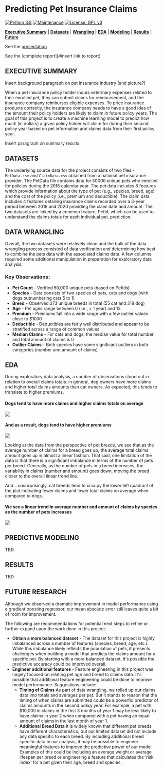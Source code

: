 # Predicting Pet Insurance Claims

[![Python 3.8](https://img.shields.io/badge/python-3.8-blue.svg)](https://www.python.org/downloads/release/python-380/)
[![Maintenance](https://img.shields.io/badge/Maintained%3F-no-red.svg)](https://github.com/stevenrhart/predicting-claims/graphs/commit-activity)
[![License: GPL v3](https://img.shields.io/badge/License-GPLv3-blue.svg)](https://www.gnu.org/licenses/gpl-3.0)

**[Executive Summary](#exec-summary)** | **[Datasets](#data)** | **[Wrangling](#wrangling)** | **[EDA](#eda)** | **[Modeling](#model)** | **[Results](#results)** | **[Future](#future)**

See the [presentation](https://github.com/stevenrhart/predicting-claims/blob/main/report/Predicting%20Pet%20Insurance%20Claims.pdf)

See the [complete report](#insert link to report)


## EXECUTIVE SUMMARY <a id='overview'></a>

Insert background paragraph on pet insurance industry (and picture?)

When a pet insurance policy holder incurs veterinary expenses related to their enrolled pet, they can submit claims for reimbursement, and the insurance company reimburses eligible expenses. To price insurance products correctly, the insurance company needs to have a good idea of the amount their policy holders are likely to claim in future policy years. The goal of this project is to create a machine learning model to predict how much (in dollars) a given policy holder will claim for during their second policy year based on pet information and claims data from their first policy year. 

Insert paragraph on summary results


## DATASETS <a id ='data'></a>

The underlying source data for the project consists of two files - `PetData.csv` and `ClaimData.csv` obtained from a national pet insurance provider. The PetData file contains data for 50000 unique pets who enrolled for policies during the 2018 calendar year. The pet data includes 8 features which provide information about the type of pet (e.g., species, breed, age) and the cost of the policy (i.e., premium and deductible). The claim data includes 4 features detailing insurance claims recorded over a 3-year period between 2018 and 2020 providing the claim date and amount. The two datasets are linked by a common feature, PetId, which can be used to understand the claims totals for each individual pet. prediction.


## DATA WRANGLING <a id ='wrangling'></a>

Overall, the two datasets were relatively clean and the bulk of the data wrangling process consisted of data verification and determining how best to combine the pets data with the associated claims data. A few columns required some additional manipulation in preparation for exploratory data analysis.
    
### Key Observations:
* **Pet Count** - Verified 50,000 unique pets (based on PetIds)
* **Species** - Data consists of two species of pets, cats and dogs (with dogs outnumbering cats 5 to 1)
* **Breed** - Observed 373 unique breeds in total (55 cat and 318 dog) 
* **Age** - Pet ages range between 0 (i.e., < 1 year) and 13 
* **Premium** - Premiums fall into a wide range with a few outlier values close to $1000 
* **Deductible** - Deductibles are fairly well distributed and appear to be stratified across a range of common values 
* **Median Claims** - For cats and dogs, the median value for total number and total amount of claims is 0 
* **Outlier Claims** - Both species have some significant outliers in both categories (number and amount of claims)


## EDA <a id ='eda'></a>

During exploratory data analysis, a number of observations stood out in relation to overall claims totals. In general, dog owners have more claims and higher total claims amounts than cat owners. As expected, this tends to translate to higher premiums. 

#### Dogs tend to have more claims and higher claims totals on average

<img src="https://github.com/stevenrhart/predicting-claims/blob/main/figures/Total-Claims-by-Species-cropped.png" />

#### And as a result, dogs tend to have higher premiums

<img src="https://github.com/stevenrhart/predicting-claims/blob/main/figures/Premium-by-Species-cropped.png" />

Looking at the data from the perspective of pet breeds, we see that as the average number of claims for a breed goes up, the average total claims amount goes up in almost a linear fashion. That said, one limitation of the data is that there is a significant imbalance in terms of the number of pets per breed. Generally, as the number of pets in a breed increases, the variability in claims (number and amount) goes down, moving the breed closer to the overall linear trend line.

And... unsurprisingly, cat breeds tend to occupy the lower left quadrant of the plot indicating fewer claims and lower total claims on average when compared to dogs.

#### We see a linear trend in average number and amount of claims by species as the number of pets increases 

<img src="https://github.com/stevenrhart/predicting-claims/blob/main/figures/Avg-Claims-by-Species-cropped.png" />


## PREDICTIVE MODELING <a id ='model'></a>

<p align = 'justify'>TBD </p>


## RESULTS <a id='results'></a>

<p align = 'justify'> TBD </p>


## FUTURE RESEARCH <a id = 'future'></a>

Although we observed a dramatic improvement in model performance using a gradient boosting regressor, our mean absolute error still leaves quite a bit of room for improvement. 

The following are recommendations for potential next steps to refine or further expand upon the work done in this project:

* **Obtain a more balanced dataset** - The dataset for this project is highly imbalanced across a number of features (species, breed, age, etc.). While this imbalance likely reflects the population of pets, it presents challenges when building a model that predicts the claims amount for a specific pet. By starting with a more balanced dataset, it's possible the predictive accuracy could be improved overall.
* **Engineer additional features** - Feature engineering in this project was largely focused on relating pet age and breed to claims data. It's possible that additional feature engineering could be done to improve model performance. Suggestions include:
    * **Timing of Claims** As part of data wrangling, we rolled up our claims data into totals and averages per pet. But it stands to reason that the timing of when claims are submitted could be a powerful predictor of claims amounts in the second policy year. For example, a pet with \$10,000 in claims in the first 3 months of year 1 may be less likely to have claims in year 2 when compared with a pet having an equal amount of claims in the last month of year 1. 
    * **Additional Breed Data** It is widely known that different pet breeds have different characteristics, but our limited dataset did not include any data specific to each breed. By including additional breed specific data in our analysis, it may be possible to engineer meaningful features to improve the predictive power of our model. Examples of this could be including an average weight or average lifespan per breed or engineering a feature that calculates the 'risk index' for a pet given their age, breed and species. 